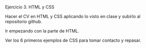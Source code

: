 Ejercicio 3. HTML y CSS

Hacer el CV en HTML y CSS aplicando lo visto en clase y subirlo al repositorio github.

Ir empezando con la parte de HTML.

Ver los 6 primeros ejemplos de CSS para tomar contacto y repasar.
